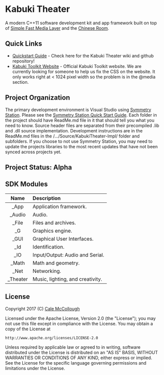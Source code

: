 # Kabuki Theater
A modern C++11 software development kit and app framework built on top of [Simple Fast Media Layer](http://www.sfml-dev.org/) and the [Chinese Room](https://github.com/Kabuki-Toolkit/ChineseRoom).

## Quick Links
* [Quickstart Guide](https://github.com/Kabuki-Toolkit/Kabuki-Theater/wiki/Quickstart-Guide.md) -
    Check here for the Kabuki Theater wiki and github repository!
* [Kabuki Toolkit Website](https://kabuki-toolkit.github.io/) - Official Kabuki Toolkit website. We are currently
    looking for someone to help us fix the CSS on the website. It only works right at < 1024 pixel width so the
    problem is in the @media section.

## Project Organization
The primary development environment is Visual Studio using [Symmetry Station](https://github.com/Kabuki-Toolkit/SymmetryStation). Please see the [Symmetry Station Quick Start Guide](https://github.com/Kabuki-Toolkit/SymmetryStation/wiki/Quick-Start-Guide). Each folder in the project should have ReadMe.md file in it that should tell you what you need to know. Source header files are separated from their precompiled .lib and .dll source implementation. Development instructions are in the ReadMe.md files in the /.../Source/KabukiTheater-Impl/ folder and subfolders. If you choose to not use Symmetry Station, you may need to update the projects libraries to the most recent updates that have not been synced across projects yet.

## Project Status: Alpha

## SDK Modules
| Name     | Description |
|:--------:|:------------|
| _App     | Application framework.|
| _Audio   | Audio.|
| _File    | Files and archives.|
| _G       | Graphics engine.|
| _GUI     | Graphical User Interfaces.|
| _Id      | Identification.|
| _IO      | Input/Output: Audio and Serial.|
| _Math    | Math and geometry.|
| _Net     | Networking.|
| _Theater | Music, lighting, and creativity.|

## License
Copyright 2017 (C) [Cale McCollough](mailto:calemccollough@gmail.com)

Licensed under the Apache License, Version 2.0 (the "License");
you may not use this file except in compliance with the License.
You may obtain a copy of the License at

    http://www.apache.org/licenses/LICENSE-2.0

Unless required by applicable law or agreed to in writing, software
distributed under the License is distributed on an "AS IS" BASIS,
WITHOUT WARRANTIES OR CONDITIONS OF ANY KIND, either express or implied.
See the License for the specific language governing permissions and
limitations under the License.
